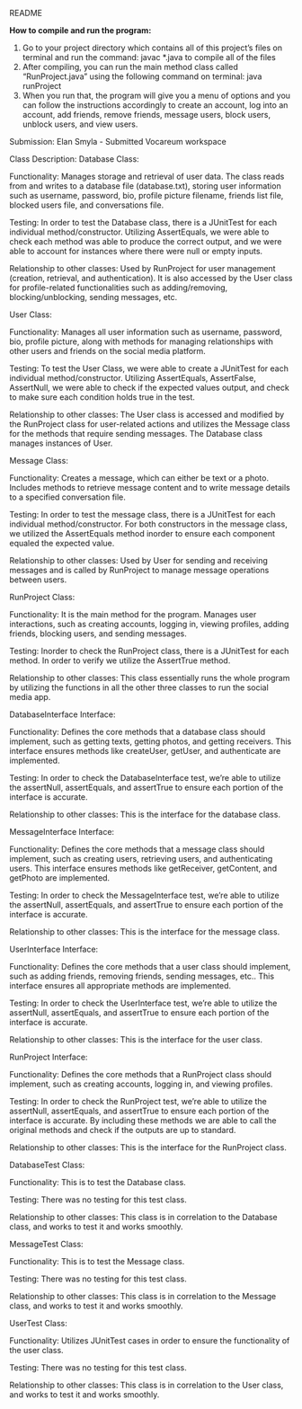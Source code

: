 README

**How to compile and run the program:**
1. Go to your project directory which contains all of this project’s files on terminal and run the command: javac *.java to compile all of the files
2. After compiling, you can run the main method class called “RunProject.java” using the following command on terminal: java runProject
3. When you run that, the program will give you a menu of options and you can follow the instructions accordingly to create an account, log into an account, add friends, remove friends, message users, block users, unblock users, and view users.

Submission:
Elan Smyla - Submitted Vocareum workspace

Class Description:
Database Class: 

Functionality:
Manages storage and retrieval of user data. The class reads from and writes to a database file (database.txt), storing user information such as username, password, bio, profile picture filename, friends list file, blocked users file, and conversations file.

Testing:
In order to test the Database class, there is a JUnitTest for each individual method/constructor. Utilizing AssertEquals, we were able to check each method was able to produce the correct output, and we were able to account for instances where there were null or empty inputs. 

Relationship to other classes:
Used by RunProject for user management (creation, retrieval, and authentication). It is also accessed by the User class for profile-related functionalities such as adding/removing, blocking/unblocking, sending messages, etc.

User Class:

Functionality:
Manages all user information such as username, password, bio, profile picture, along with methods for managing relationships with other users and friends on the social media platform.

Testing:
To test the User Class, we were able to create a JUnitTest for each individual method/constructor. Utilizing AssertEquals, AssertFalse, AssertNull, we were able to check if the expected values output, and check to make sure each condition holds true in the test. 

Relationship to other classes:
The User class is accessed and modified by the RunProject class for user-related actions and utilizes the Message class for the methods that require sending messages. The Database class manages instances of User.

Message Class:

Functionality:
Creates a message, which can either be text or a photo. Includes methods to retrieve message content and to write message details to a specified conversation file.

Testing:
In order to test the message class, there is a JUnitTest for each individual method/constructor. For both constructors in the message class, we utilized the AssertEquals method inorder to ensure each component equaled the expected value. 

Relationship to other classes:
Used by User for sending and receiving messages and is called by RunProject to manage message operations between users.

RunProject Class:

Functionality:
It is the main method for the program. Manages user interactions, such as creating accounts, logging in, viewing profiles, adding friends, blocking users, and sending messages.

Testing:
Inorder to check the RunProject class, there is a JUnitTest for each method. In order to verify we utilize the AssertTrue method. 

Relationship to other classes:
This class essentially runs the whole program by utilizing the functions in all the other three classes to run the social media app.

DatabaseInterface Interface:

Functionality:
Defines the core methods that a database class should implement, such as getting texts, getting photos, and getting receivers. This interface ensures methods like createUser, getUser, and authenticate are implemented.

Testing:
In order to check the DatabaseInterface test, we’re able to utilize the assertNull, assertEquals, and assertTrue to ensure each portion of the interface is accurate. 

Relationship to other classes:
This is the interface for the database class.

MessageInterface Interface:

Functionality:
Defines the core methods that a message class should implement, such as creating users, retrieving users, and authenticating users. This interface ensures methods like getReceiver, getContent, and getPhoto are implemented.

Testing:
In order to check the MessageInterface test, we’re able to utilize the assertNull, assertEquals, and assertTrue to ensure each portion of the interface is accurate. 

Relationship to other classes:
This is the interface for the message class.

UserInterface Interface:

Functionality:
Defines the core methods that a user class should implement, such as adding friends, removing friends, sending messages, etc.. This interface ensures all appropriate methods are implemented.

Testing:
In order to check the UserInterface test, we’re able to utilize the assertNull, assertEquals, and assertTrue to ensure each portion of the interface is accurate. 

Relationship to other classes:
This is the interface for the user class.

RunProject Interface:

Functionality:
Defines the core methods that a RunProject class should implement, such as creating accounts, logging in, and viewing profiles. 

Testing:
In order to check the RunProject test, we’re able to utilize the assertNull, assertEquals, and assertTrue to ensure each portion of the interface is accurate. By including these methods we are able to call the original methods and check if the outputs are up to standard. 

Relationship to other classes:
This is the interface for the RunProject class.

DatabaseTest Class:

Functionality: 
This is to test the Database class. 

Testing: 
There was no testing for this test class. 

Relationship to other classes:
This class is in correlation to the Database class, and works to test it and works smoothly. 

MessageTest Class:

Functionality: 
This is to test the Message class. 

Testing: 
There was no testing for this test class.

Relationship to other classes:
This class is in correlation to the Message class, and works to test it and works smoothly. 

UserTest Class:

Functionality: 
Utilizes JUnitTest cases in order to ensure the functionality of the user class.  

Testing:
There was no testing for this test class. 

Relationship to other classes:
This class is in correlation to the User class, and works to test it and works smoothly. 






